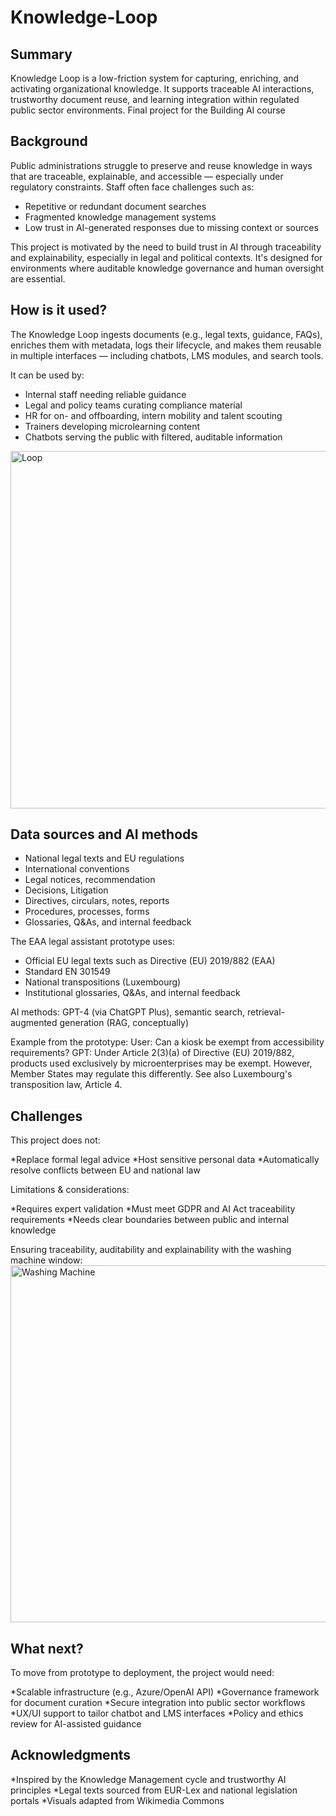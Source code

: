 # Knowledge-Loop

## Summary

Knowledge Loop is a low-friction system for capturing, enriching, and activating organizational knowledge. It supports traceable AI interactions, trustworthy document reuse, and learning integration within regulated public sector environments.
Final project for the Building AI course

## Background

Public administrations struggle to preserve and reuse knowledge in ways that are traceable, explainable, and accessible — especially under regulatory constraints. 
Staff often face challenges such as:

* Repetitive or redundant document searches
* Fragmented knowledge management systems
* Low trust in AI-generated responses due to missing context or sources

This project is motivated by the need to build trust in AI through traceability and explainability, especially in legal and political contexts. It's designed for environments where auditable knowledge governance and human oversight are essential.

## How is it used?

The Knowledge Loop ingests documents (e.g., legal texts, guidance, FAQs), enriches them with metadata, logs their lifecycle, and makes them reusable in multiple interfaces — including chatbots, LMS modules, and search tools.

It can be used by:

* Internal staff needing reliable guidance
* Legal and policy teams curating compliance material
* HR for on- and offboarding, intern mobility and talent scouting
* Trainers developing microlearning content
* Chatbots serving the public with filtered, auditable information

<img width="572" alt="Loop" src="https://github.com/user-attachments/assets/10877f87-93f9-4efc-b619-6609f1c5590a" />

## Data sources and AI methods

* National legal texts and EU regulations
* International conventions
* Legal notices, recommendation
* Decisions, Litigation 
* Directives, circulars, notes, reports
* Procedures, processes, forms
* Glossaries, Q&As, and internal feedback

The EAA legal assistant prototype uses:
* Official EU legal texts such as Directive (EU) 2019/882 (EAA)
* Standard EN 301549
* National transpositions (Luxembourg)
* Institutional glossaries, Q&As, and internal feedback

AI methods: GPT-4 (via ChatGPT Plus), semantic search, retrieval-augmented generation (RAG, conceptually)

Example from the prototype:
User: Can a kiosk be exempt from accessibility requirements?
GPT: Under Article 2(3)(a) of Directive (EU) 2019/882, products used exclusively by microenterprises may be exempt. However, Member States may regulate this differently. See also Luxembourg's transposition law, Article 4.

## Challenges

This project does not:

*Replace formal legal advice
*Host sensitive personal data
*Automatically resolve conflicts between EU and national law

Limitations & considerations:

*Requires expert validation
*Must meet GDPR and AI Act traceability requirements
*Needs clear boundaries between public and internal knowledge

Ensuring traceability, auditability and explainability with the washing machine window:
<img width="571" alt="Washing Machine" src="https://github.com/user-attachments/assets/071c0e40-fe7f-4ff1-9989-54d86df26057" />

## What next?

To move from prototype to deployment, the project would need:

*Scalable infrastructure (e.g., Azure/OpenAI API)
*Governance framework for document curation
*Secure integration into public sector workflows
*UX/UI support to tailor chatbot and LMS interfaces
*Policy and ethics review for AI-assisted guidance

## Acknowledgments

*Inspired by the Knowledge Management cycle and trustworthy AI principles
*Legal texts sourced from EUR-Lex and national legislation portals
*Visuals adapted from Wikimedia Commons
